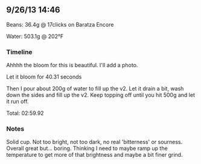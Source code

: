 ## 9/26/13 14:46 ##

Beans: 36.4g @ 17clicks on Baratza Encore

Water: 503.1g @ 202°F

### Timeline ###

Ahhhh the bloom for this is beautiful. I'll add a photo.

Let it bloom for 40.31 seconds

Then I pour about 200g of water to fill up the v2. Let it drain a bit, wash
down the sides and fill up the v2. Keep topping off until you hit 500g and let
it run off.

Total: 02:59.92

### Notes ###

Solid cup. Not too bright, not too dark, no real 'bitterness' or sourness.
Overall great but... boring. Thinking I need to maybe ramp up the temperature
to get more of that brightness and maybe a bit finer grind.

